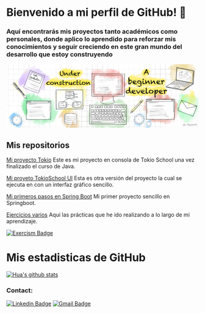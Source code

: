 
# Bienvenido a mi perfil de GitHub! 👋

### Aquí encontrarás mis proyectos tanto académicos como personales, donde aplico lo aprendido para reforzar mis conocimientos y seguir creciendo en este gran mundo del desarrollo que estoy construyendo

![](https://github.com/Diejandro/Diejandro/blob/main/IMG_0155.jpeg)

## Mis repositorios
[Mi proyecto Tokio](https://github.com/Diejandro/SeniorDeLosAnillosConsola) Este es mi proyecto en consola de Tokio School una vez finalizado el curso de Java.

[Mi proyeto TokioSchool UI](https://github.com/Diejandro/SeniorDeLosAnillosUI) Esta es otra versión del proyecto la cual se ejecuta en con un interfaz gráfico sencillo.

[Mi primeros pasos en Spring Boot](https://github.com/Diejandro/student-management) Mi primer proyecto sencillo en Springboot.

[Ejercicios varios](https://github.com/Diejandro/Ejercicios) Aqui las prácticas que he ido realizando a lo largo de mi aprendizaje.

[![Exercism Badge](https://img.shields.io/badge/-Axhyl-blue?style=flat-square&logo=Exercism&logoColor=white&link=https://exercism.org/profiles/Axhyl)](https://exercism.org/profiles/Axhyl)

# Mis estadisticas de GitHub
[![Hua's github stats](https://github-readme-stats.vercel.app/api?username=Diejandro&show_icons=true&theme=dark)](github.com/Diejandro/github-readme-stats)

### Contact:
[![Linkedin Badge](https://img.shields.io/badge/-Diego_Alejandro-blue?style=flat-square&logo=Linkedin&logoColor=white&link=https://www.linkedin.com/in/diego-al-torres/)](https://www.linkedin.com/in/diego-al-torres)
[![Gmail Badge](https://img.shields.io/badge/-diegalex93@gmail.com-c14438?style=flat-square&logo=Gmail&logoColor=white&link=mail:diegalex93@gmail.com)](mailto:diegalex93@gmail.com)

